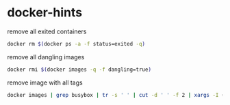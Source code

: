 # docker-hints

remove all exited containers
```bash
docker rm $(docker ps -a -f status=exited -q)
```

remove all dangling images
```bash
docker rmi $(docker images -q -f dangling=true)
```

remove image with all tags
```bash
docker images | grep busybox | tr -s ' ' | cut -d ' ' -f 2 | xargs -I {} docker rmi busybox:{}
```
